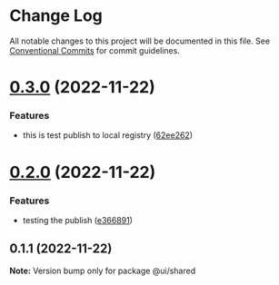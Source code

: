 # Change Log

All notable changes to this project will be documented in this file.
See [Conventional Commits](https://conventionalcommits.org) for commit guidelines.

# [0.3.0](https://github.com/nur-sha/cra-typescript-monorepo-template/compare/@ui/shared@0.2.0...@ui/shared@0.3.0) (2022-11-22)


### Features

* this is test publish to local registry ([62ee262](https://github.com/nur-sha/cra-typescript-monorepo-template/commit/62ee262d3e8140ffcd4497cd91768baf661992cf))





# [0.2.0](https://github.com/nur-sha/cra-typescript-monorepo-template/compare/@ui/shared@0.1.1...@ui/shared@0.2.0) (2022-11-22)


### Features

* testing the publish ([e366891](https://github.com/nur-sha/cra-typescript-monorepo-template/commit/e366891bcb7953b733652fb7691a5503e9ca80c3))





## 0.1.1 (2022-11-22)

**Note:** Version bump only for package @ui/shared
